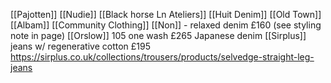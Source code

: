 [[Pajotten]]
[[Nudie]]
[[Black horse Ln Ateliers]]
[[Huit Denim]]
[[Old Town]]
[[Albam]]
[[Community Clothing]]
[[Non]] - relaxed denim £160 (see styling note in page)
[[Orslow]] 105 one wash £265 Japanese denim
[[Sirplus]] jeans w/ regenerative cotton £195 https://sirplus.co.uk/collections/trousers/products/selvedge-straight-leg-jeans

